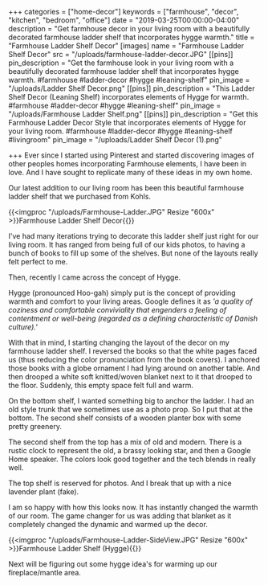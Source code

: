+++
categories = ["home-decor"]
keywords = ["farmhouse", "decor", "kitchen", "bedroom", "office"]
date = "2019-03-25T00:00:00-04:00"
description = "Get farmhouse decor in your living room with a beautifully decorated farmhouse ladder shelf that incorporates hygge warmth."
title = "Farmhouse Ladder Shelf Decor"
[images]
name = "Farmhouse Ladder Shelf Decor"
src = "/uploads/farmhouse-ladder-decor.JPG"
[[pins]]
pin_description = "Get the farmhouse look in your living room with a beautifully decorated farmhouse ladder shelf that incorporates hygge warmth. #farmhouse #ladder-decor #hygge #leaning-shelf"
pin_image = "/uploads/Ladder Shelf Decor.png"
[[pins]]
pin_description = "This Ladder Shelf Decor (Leaning Shelf) incorporates elements of Hygge for warmth. #farmhouse #ladder-decor #hygge #leaning-shelf"
pin_image = "/uploads/Farmhouse Ladder Shelf.png"
[[pins]]
pin_description = "Get this Farmhouse Ladder Decor Style that incorporates elements of Hygge for your living room. #farmhouse #ladder-decor #hygge #leaning-shelf #livingroom"
pin_image = "/uploads/Ladder Shelf Decor (1).png"

+++
Ever since I started using Pinterest and started discovering images of other peoples homes incorporating Farmhouse elements, I have been in love.  And I have sought to replicate many of these ideas in my own home.

Our latest addition to our living room has been this beautiful farmhouse ladder shelf that we purchased from Kohls.

{{<imgproc "/uploads/Farmhouse-Ladder.JPG" Resize "600x" >}}Farmhouse Ladder Shelf Decor{{</imgproc>}}

I've had many iterations trying to decorate this ladder shelf just right for our living room.  It has ranged from being full of our kids photos, to having a bunch of books to fill up some of the shelves.  But none of the layouts really felt perfect to me.

Then, recently I came across the concept of Hygge.

Hygge (pronounced Hoo-gah) simply put is the concept of providing warmth and comfort to your living areas.  Google defines it as _'a quality of coziness and comfortable conviviality that engenders a feeling of contentment or well-being (regarded as a defining characteristic of Danish culture).'_

With that in mind, I starting changing the layout of the decor on my farmhouse ladder shelf.  I reversed the books so that the white pages faced us (thus reducing the color pronunciation from the book covers). I anchored those books with a globe ornament I had lying around on another table.  And then drooped a white soft knitted/woven blanket next to it that drooped to the floor.  Suddenly, this empty space felt full and warm.

On the bottom shelf, I wanted something big to anchor the ladder.  I had an old style trunk that we sometimes use as a photo prop.  So I put that at the bottom.  The second shelf consists of a wooden planter box with some pretty greenery.

The second shelf from the top has a mix of old and modern.  There is a rustic clock  to represent the old, a brassy looking star, and then a Google Home speaker.  The colors look good together and the tech blends in really well.

The top shelf is reserved for photos.  And I break that up with a nice lavender plant (fake).

I am so happy with how this looks now.  It has instantly changed the warmth of our room.  The game changer for us was adding that blanket as it completely changed the dynamic and warmed up the decor.

{{<imgproc "/uploads/Farmhouse-Ladder-SideView.JPG" Resize "600x" >}}Farmhouse Ladder Shelf  (Hygge){{</imgproc>}}

Next will be figuring out some hygge idea's for warming up our fireplace/mantle area.